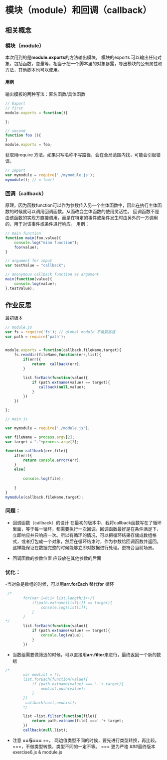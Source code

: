 # 模块（module）和回调（callback）



## 相关概念


### 模块（module）
本次用到的是**module.exports**的方法输出模块。
模块的exports 可以输出任何对象，包括函数，变量等，相当于把一个脚本里的对象暴露，导出模块的公有属性和方法，其他脚本也可以使用。

#### 用例
输出模板的两种写法：匿名函数/具体函数

```javascript
// Export
// first
module.exports = function(){

};

// second
function foo (){
}
module.exports = foo;

```

获取用require 方法，如果只写名称不写路径，会在全局范围内找，可能会引起错误。
```javascript
// Import
var mymodule = require('./mymodule.js');
mymodule(); // = foo()

```
### 回调（callback）
原理，因为函数function可以作为参数传入另一个主体函数中，因此在执行主体函数的时候就可以调用回调函数。从而改变主体函数的使用灵活性。
回调函数不是由该函数的实现方直接调用，而是在特定的事件或条件发生时由另外的一方调用的，用于对该事件或条件进行响应。
用例：
```javascript
// main function
function main(foo,value){
    console.log("mian function");
    foo(value);
}

// argument for input
var testValue = "callback";

// anonymous callback function as argument 
main(function(value){
    console.log(value);
},testValue);

```

## 作业反思
最初版本
```javascript
// module.js
var fs = require('fs'); // global module 不需要路径
var path = require('path');


module.exports = function(callback,fileName,target){
    fs.readdir(fileName,function(err,list){
        if(err){
            return  callback(err);
        }
        
        list.forEach(function(value){
            if (path.extname(value) == target){
               callback(null,value);
            }
        })
    })
   
};
```
```javascript
// main.js

var mymodule = require('./module.js');

var fileName = process.argv[2];
var target = "."+process.argv[3];

function callback(err,file){
    if(err){
        return console.error(err);
    } 
    else{
       
        console.log(file);
        
    }
}
mymodule(callback,fileName,target);
```
### 问题：
- 回调函数（callback）的设计
在最初的版本中，我将callback函数写在了循环里面，等于每一循环，都需要执行一次回调。回调函数最好是在条件满足下，立即响应并只响应一次。所以有循环的情况，可以把循环结果存储成数组格式，或者打包成一个对象，然后在循环结束时，作为参数给回调函数并返回。这样能保证在数据完整的时候能够立即对数据进行处理。更符合当前场景。

- 回调函数的参数位置
应该放在其他参数的后面
### 优化：
-当对象是数组的时候，可以用**arr.forEach** 替代**for** 循环
```javascript
 /*
        for(var i=0;i< list.length;i++){
            if(path.extname(list[i]) == target){
                console.log(list[i]);
            }
        }
*/
        list.forEach(function(value){
            if (path.extname(value) == target){
                console.log(value);
            }
        })
```
- 当数组需要做筛选的时候，可以直接用**arr.filter**来进行，最终返回一个新的数组
```javascript
/*
        var newList = [];
        list.forEach(function(value){
            if (path.extname(value) === '.'+ target){
                newList.push(value);
            }
        })
         callback(null,newList);
        */

        list =list.filter(function(file){
            return path.extname(file) ==='.'+ target;
        })
        callback(null,list);
```
- 注意 **==**与**===**
==， 两边值类型不同的时候，要先进行类型转换，再比较。
===，不做类型转换，类型不同的一定不等。
=== 更为严格
###最终版本
exercise6.js & module.js
